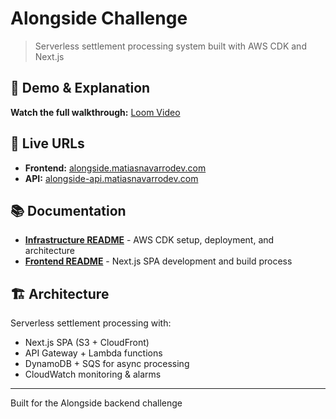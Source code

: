 # Alongside Challenge

> Serverless settlement processing system built with AWS CDK and Next.js

## 🎥 Demo & Explanation

**Watch the full walkthrough:** [Loom Video](https://www.loom.com/share/f65a07c46d3c4035889cb9da2c72bfbd)

## 🚀 Live URLs

- **Frontend:** [alongside.matiasnavarrodev.com](https://alongside.matiasnavarrodev.com)
- **API:** [alongside-api.matiasnavarrodev.com](https://alongside-api.matiasnavarrodev.com)

## 📚 Documentation

- **[Infrastructure README](./infrastructure/README.md)** - AWS CDK setup, deployment, and architecture
- **[Frontend README](./apps/frontend/README.md)** - Next.js SPA development and build process

## 🏗️ Architecture

Serverless settlement processing with:
- Next.js SPA (S3 + CloudFront)
- API Gateway + Lambda functions
- DynamoDB + SQS for async processing
- CloudWatch monitoring & alarms

---

Built for the Alongside backend challenge